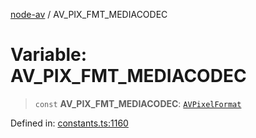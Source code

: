 [node-av](../globals.md) / AV\_PIX\_FMT\_MEDIACODEC

# Variable: AV\_PIX\_FMT\_MEDIACODEC

> `const` **AV\_PIX\_FMT\_MEDIACODEC**: [`AVPixelFormat`](../type-aliases/AVPixelFormat.md)

Defined in: [constants.ts:1160](https://github.com/seydx/av/blob/f8631fc881b394300b1479f511d55cf1c370a87f/src/constants/constants.ts#L1160)
